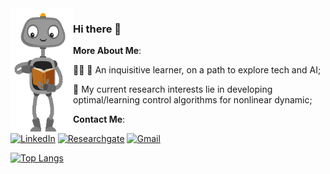 
<img align="left" src="https://github.com/roscibely/roscibely/blob/master/giphy.gif" width="100" height="200">

### Hi there 🖖

**More About Me**:
   
   👩‍💻 🧠 An inquisitive learner, on a path to explore tech and AI;
   
   🚀 My current research interests lie in developing optimal/learning control algorithms for nonlinear dynamic;
   
**Contact Me**:

[![LinkedIn](https://img.shields.io/badge/LinkedIn-blue?style=for-the-badge&logo=linkedin&logoColor=white)](https://www.linkedin.com/in/rosanacibely/)
[![Researchgate](https://img.shields.io/badge/Researchgate-green?style=for-the-badge&logo=researchgate&logoColor=white)](https://www.researchgate.net/profile/R_C_B_Rego)
[![Gmail](https://img.shields.io/badge/Gmail-red?style=for-the-badge&logo=gmail&logoColor=white)](mailto:rosana.rego@ufrn.edu.br)

[![Top Langs](https://github-readme-stats.vercel.app/api/top-langs/?username=roscibely&layout=compact,html&title_color=ffffff&text_color=c9cacc&icon_color=2bbc8a&bg_color=1d1f21)](https://github.com/roscibely)


<!--
**roscibely/roscibely** is a ✨ _special_ ✨ repository because its `README.md` (this file) appears on your GitHub profile.

Here are some ideas to get you started:

- 🔭 I’m currently working on ...
- 🌱 I’m currently learning ...
- 👯 I’m looking to collaborate on ...
- 🤔 I’m looking for help with ...
- 💬 Ask me about ...
- 📫 How to reach me: ...
- 😄 Pronouns: ...
- ⚡ Fun fact: ...
-->
